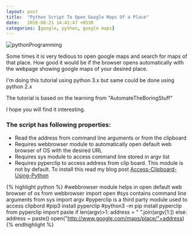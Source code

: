 ```yaml
---
layout: post
title:  "Python Script To Open Google Maps Of a Place"
date:   2016-08-21 14:41:47 +0530
categories: [google, python, google maps]
---
```

![pythonProgramming](https://2.bp.blogspot.com/-HcQQFJBUzes/V7nlHFibAmI/AAAAAAAAEgw/RPxtYcg7Eo09uJeMdB15xrlYoV_AxHIswCLcB/s1600/python-programming.png)

Some times it is very tedious to open google maps and search for maps of that place. How good it would be if the browser opens automatically with the webpage showing google maps of your desired place.

I'm doing this tutorial using python 3.x but same could be done using python 2.x

The tutorial is based on the learning from "AutomateTheBoringStuff"

I hope you will find it interesting.

### The script has following properties:

* Read the address from command line arguments or from the clipboard
* Requires webbrowser module to automatically open default web browser of OS with the desired URL
* Requires sys module to access command line stored in argv list
* Requires pyperclip to access address from clip board. This module is not by default. To install this read my blog post [Access-Clipboard-Using-Python]()

{% highlight python %}
#webbrowser module helps in open default web browser of os
from webbrowser import open
#sys contains command line arguments
from sys import argv
#pyperclip is a third party module used to access clipbord
#pip3 install pyperclip
#python3 -m pip install pyperclip
from pyperclip import paste
if len(argv)>1:
	address = " ".join(argv[1:])
else:
	address = paste()
open("http://www.google.com/maps/place/"+address)
{% endhighlight %}
